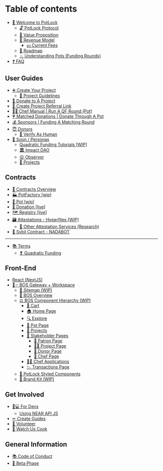 # Table of contents

* [👋 Welcome to PotLock](README.md)
  * [🔓 PotLock Protocol](welcome-to-potlock/potlock-protocol.md)
  * [🚀 Value Proposition](welcome-to-potlock/value-proposition.md)
  * [💸 Revenue Model](welcome-to-potlock/revenue-model/README.md)
    * [💵 Current Fees](welcome-to-potlock/revenue-model/current-fees.md)
  * [🔮 Roadmap](welcome-to-potlock/roadmap.md)
  * [♨ Understanding Pots (Funding Rounds)](welcome-to-potlock/understanding-pots-funding-rounds.md)
* [❓ FAQ](faq.md)

## User Guides

* [➕ Create Your Project](user-guides/create-your-project/README.md)
  * [📖 Project Guidelines](user-guides/create-your-project/project-guidelines.md)
* [🙏 Donate to A Project](user-guides/donate-to-a-project.md)
* [💸 Create Project Referral Link](user-guides/create-project-referral-link.md)
* [👨🍳 Chef Manual | Run A QF Round (Pot)](user-guides/chef-manual-or-run-a-qf-round-pot.md)
* [💗 Matched Donations | Donate Through A Pot](user-guides/matched-donations-or-donate-through-a-pot.md)
* [💰 Sponsors | Funding A Matching Round](user-guides/sponsors-or-funding-a-matching-round.md)
* [😇 Donors](user-guides/donors/README.md)
  * [🤖 Verify As Human](user-guides/donors/verify-as-human.md)
* [👀 Soon / Personas](user-guides/soon-personas/README.md)
  * [Quadratic Funding Tutorials \[WIP\]](user-guides/soon-personas/quadratic-funding-tutorials-wip.md)
  * [🏛 Impact DAO](user-guides/soon-personas/impact-dao.md)
  * [😒 Observor](user-guides/soon-personas/observor.md)
  * [📐 Projects](user-guides/soon-personas/projects.md)

## Contracts

* [📃 Contracts Overview](contracts/contracts-overview.md)
* [🏭 PotFactory \[wip\]](contracts/potfactory-wip.md)
* [🍲 Pot \[wip\]](contracts/pot-wip.md)
* [🙏 Donation \[live\]](contracts/donation-live.md)
* [🗺 Registry \[live\]](contracts/registry-live.md)
* [🗃 Attestations - Hyperfiles \[WIP\]](contracts/attestation-not-started/README.md)
  * [💬 Other Attestation Services (Research)](contracts/attestation-not-started/other-attestation-services-research.md)
* [🤖 Sybil Contract - NADABOT](contracts/sybil-contract-nadabot.md)

***

* [📚 Terms](terms/README.md)
  * [❣ Quadratic Funding](terms/quadratic-funding.md)

## Front-End

* [React (NextJS)](front-end/react-nextjs.md)
* [👷♂ BOS Gateway + Workspace](front-end/setting-up-your-bos-workspace/README.md)
  * [📳 Sitemap (WIP)](front-end/setting-up-your-bos-workspace/sitemap-wip.md)
  * [🍴 BOS Overview](front-end/setting-up-your-bos-workspace/bos-overview.md)
  * [⚖ BOS Component Hierarchy (WIP)](front-end/setting-up-your-bos-workspace/bos-component-hierarchy-wip/README.md)
    * [🛒 Cart](front-end/setting-up-your-bos-workspace/bos-component-hierarchy-wip/cart.md)
    * [🏠 Home Page](front-end/setting-up-your-bos-workspace/bos-component-hierarchy-wip/home-page.md)
    * [🔍 Explore](front-end/setting-up-your-bos-workspace/bos-component-hierarchy-wip/explore.md)
    * [🍲 Pot Page](front-end/setting-up-your-bos-workspace/bos-component-hierarchy-wip/pot-page.md)
    * [📂 Projects](front-end/setting-up-your-bos-workspace/bos-component-hierarchy-wip/projects.md)
    * [📰 Stakeholder Pages](front-end/setting-up-your-bos-workspace/bos-component-hierarchy-wip/stakeholder-pages/README.md)
      * [👔 Patron Page](front-end/setting-up-your-bos-workspace/bos-component-hierarchy-wip/stakeholder-pages/patron-page.md)
      * [👨🏫 Project Page](front-end/setting-up-your-bos-workspace/bos-component-hierarchy-wip/stakeholder-pages/project-page.md)
      * [🙌 Donor Page](front-end/setting-up-your-bos-workspace/bos-component-hierarchy-wip/stakeholder-pages/donor-page.md)
      * [🔪 Chef Page](front-end/setting-up-your-bos-workspace/bos-component-hierarchy-wip/stakeholder-pages/chef-page.md)
    * [👨🍳 Chef Applications](front-end/setting-up-your-bos-workspace/bos-component-hierarchy-wip/chef-applications.md)
    * [📉 Transactions Page](front-end/setting-up-your-bos-workspace/bos-component-hierarchy-wip/transactions-page.md)
  * [💅 PotLock Styled Components](front-end/setting-up-your-bos-workspace/potlock-styled-components.md)
  * [🎁 Brand Kit (WIP)](front-end/setting-up-your-bos-workspace/brand-kit-wip.md)

## Get Involved

* [👩💻 For Devs](get-involved/for-devs/README.md)
  * [Using NEAR API JS](get-involved/for-devs/using-near-api-js.md)
* [✏ Create Guides](get-involved/create-guides.md)
* [💑 Volunteer](get-involved/volunteer.md)
* [👀 Watch Us Cook](get-involved/watch-us-cook.md)

## General Information

* [📚 Code of Conduct](general-information/code-of-conduct.md)
* [🐛 Beta Phase](general-information/beta-phase.md)
